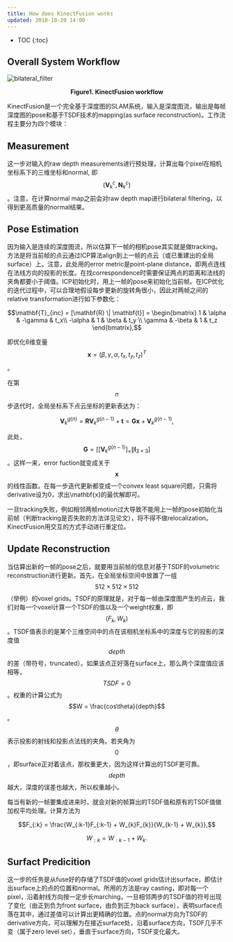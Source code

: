 ```yaml
---
title: How does KinectFusion works
updated: 2018-10-20 14:00
---
```



* TOC
{:toc}

## Overall System Workflow

![bilateral_filter]({{site.baseurl}}/images/kinectfusion.png)
**<center>Figure1. KinectFusion workflow</center>**

KinectFusion是一个完全基于深度图的SLAM系统，输入是深度图流，输出是每帧深度图的pose和基于TSDF技术的mapping(as surface reconstruction)。工作流程主要分为四个模块：

## Measurement

这一步对输入的raw depth measurements进行预处理，计算出每个pixel在相机坐标系下的三维坐标和normal, 即$$(\mathbf{V}_k^c, \mathbf{N}_k^c)$$。注意，在计算normal map之前会对raw depth map进行bilateral filtering，以得到更高质量的normal结果。

## Pose Estimation

因为输入是连续的深度图流，所以估算下一帧的相机pose其实就是做tracking。方法是将当前帧的点云通过ICP算法align到上一帧的点云（或已重建出的全局surface）上。注意，此处用的error metric是point-plane distance，即两点连线在法线方向的投影的长度。在找correspondence时需要保证两点的距离和法线的夹角都要小于阈值。ICP初始化时，用上一帧的pose来初始化当前帧。在ICP优化的迭代过程中，可以合理地假设每步更新的旋转角很小，因此对两帧之间的relative transformation进行如下参数化：

$$\mathbf{T}_{inc} = [\mathbf{R} \| \mathbf{t}] = \begin{bmatrix} 1 & \alpha & -\gamma & t_x\\ -\alpha & 1 & \beta & t_y \\ \gamma & -\beta & 1 & t_z  \end{bmatrix},$$

即优化6维变量$$\mathbf{x}=(\beta, \gamma, \alpha, t_x, t_y, t_z)^T$$。

在第$$n$$步迭代时，全局坐标系下点云坐标的更新表达为：

$${\mathbf{V}_k^g}^{(n)} = \mathbf{R} {\mathbf{V}_k^g}^{(n-1)} + \mathbf{t} = \mathbf{G} \mathbf{x} + {\mathbf{V}_k^g}^{(n-1)},$$

此处，$$\mathbf{G}=\left[ [{\mathbf{V}_k^g}^{(n-1)}]_{\times} \| \mathbf{I}_{3\times3} \right]$$。这样一来，error fuction就变成关于$$\mathbf{x}$$的线性函数。在每一步迭代更新都变成一个convex least square问题，只需将derivative设为0，求出\mathbf{x}的最优解即可。

一旦tracking失败，例如相邻两帧motion过大导致不能用上一帧的pose初始化当前帧（判断tracking是否失败的方法详见论文），将不得不做relocalization。KinectFusion用交互的方式手动进行重定位。

## Update Reconstruction

当估算出新的一帧的pose之后，就要用当前帧的信息对基于TSDF的volumetric reconstruction进行更新。首先，在全局坐标空间中放置了一组$$512\times512\times512$$（举例）的voxel grids。TSDF的原理就是，对于每一帧由深度图产生的点云，我们对每一个voxel计算一个TSDF的值以及一个weight权重，即$$(F_k, W_k)$$。TSDF值表示的是某个三维空间中的点在该相机坐标系中的深度与它的投影的深度值$$depth$$的差（带符号，truncated）。如果该点正好落在surface上，那么两个深度值应该相等，$$TSDF=0$$。权重的计算公式为$$W = \frac{cos\theta}{depth}$$。$$\theta$$表示投影的射线和投影点法线的夹角。若夹角为$$0$$，即surface正对着该点，那权重更大，因为这样计算出的TSDF更可靠。$$depth$$越大，深度的误差也越大，所以权重越小。

每当有新的一帧要集成进来时，就会对新的帧算出的TSDF值和原有的TSDF值做加权平均处理。计算方法为

$$F_{:k} = \frac{W_{:k-1}F_{:k-1} + W_{k}F_{k}}{W_{k-1} + W_{k}},$$

$$W_{:k} = W_{:k-1} + W_{k}.$$

## Surfact Predicition

这一步的任务是从fuse好的存储了TSDF值的voxel grids估计出surface，即估计出surface上的点的位置和normal。所用的方法是ray casting，即对每一个pixel，沿着射线方向按一定步长marching，一旦相邻两步的TSDF值的符号出现了变化（由正到负为front surface，由负到正为back surface），表明surface点落在其中，通过差值可以计算出更精确的位置。点的normal方向为TSDF的derivative方向，可以理解为在接近surface处，沿着surface方向，TSDF几乎不变（属于zero level set），垂直于surface方向，TSDF变化最大。
